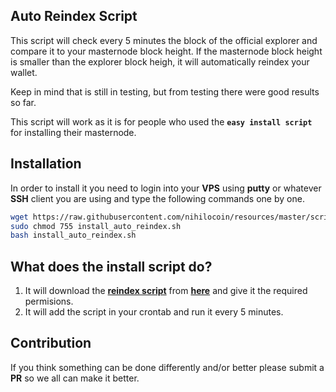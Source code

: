 ## Auto Reindex Script
This script will check every 5 minutes the block of the official explorer and compare it to your masternode block height. If the masternode block height is smaller than the explorer block heigh, it will automatically reindex your wallet. 

Keep in mind that is still in testing, but from testing there were good results so far.

This script will work as it is for people who used the **``easy install script``** for installing their masternode.

## Installation
In order to install it you need to login into your **VPS** using **putty** or whatever **SSH** client you are using and type the following commands one by one.

````bash
wget https://raw.githubusercontent.com/nihilocoin/resources/master/scripts/install_auto_reindex.sh
sudo chmod 755 install_auto_reindex.sh
bash install_auto_reindex.sh
````

## What does the install script do?
1. It will download the **[reindex script](https://github.com/nihilocoin/resources/blob/master/scripts/reindex.sh)** from **[here](https://github.com/nihilocoin/resources/blob/master/scripts/reindex.sh)** and give it the required permisions.
2. It will add the script in your crontab and run it every 5 minutes.

## Contribution
If you think something can be done differently and/or better please submit a **PR** so we all can make it better.
